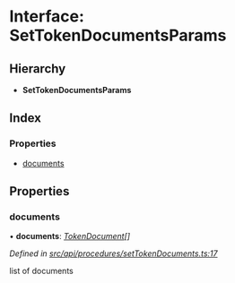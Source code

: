 # Interface: SetTokenDocumentsParams

## Hierarchy

* **SetTokenDocumentsParams**

## Index

### Properties

* [documents](settokendocumentsparams.md#documents)

## Properties

###  documents

• **documents**: *[TokenDocument](tokendocument.md)[]*

*Defined in [src/api/procedures/setTokenDocuments.ts:17](https://github.com/PolymathNetwork/polymesh-sdk/blob/cfab557b/src/api/procedures/setTokenDocuments.ts#L17)*

list of documents
